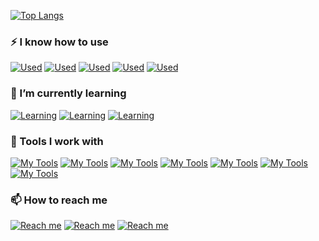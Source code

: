 [![Top Langs](https://github-readme-stats.vercel.app/api/top-langs/?username=JeremyDumesny&layout=compact&theme=transparent)](https://github.com/anuraghazra/github-readme-stats)

### ⚡ I know how to use
[![Used](https://skillicons.dev/icons?i=flutter)](https://flutter.dev/)
[![Used](https://skillicons.dev/icons?i=c)](https://en.wikipedia.org/wiki/C_(programming_language))
[![Used](https://skillicons.dev/icons?i=cpp)](https://en.wikipedia.org/wiki/C%2B%2B)
[![Used](https://skillicons.dev/icons?i=go)](https://go.dev/)
[![Used](https://skillicons.dev/icons?i=python)](https://www.python.org/)
### 💾 I’m currently learning   
[![Learning](https://skillicons.dev/icons?i=js)](https://en.wikipedia.org/wiki/JavaScript)
[![Learning](https://skillicons.dev/icons?i=nodejs)](https://en.wikipedia.org/wiki/Node.js#:~:text=JavaScript%20is%20the%20only%20language,programs%20such%20as%20Web%20servers.)
[![Learning](https://skillicons.dev/icons?i=vuejs)](https://vuejs.org/guide/introduction.html)
### 🔧 Tools I work with   
[![My Tools](https://skillicons.dev/icons?i=vscode)](https://code.visualstudio.com/)
[![My Tools](https://skillicons.dev/icons?i=androidstudio)](https://developer.android.com/studio)
[![My Tools](https://skillicons.dev/icons?i=idea)](https://www.jetbrains.com/idea/)
[![My Tools](https://skillicons.dev/icons?i=linux)](https://en.wikipedia.org/wiki/Linux)
[![My Tools](https://skillicons.dev/icons?i=ps)](https://www.adobe.com/ca/products/photoshop.html)
[![My Tools](https://skillicons.dev/icons?i=figma)](https://www.figma.com/)
[![My Tools](https://skillicons.dev/icons?i=gitlab)](https://about.gitlab.com/)

### 📫 How to reach me
[![Reach me](https://skillicons.dev/icons?i=linkedin)](https://www.linkedin.com/in/j%C3%A9r%C3%A9my-dumesny/)
[![Reach me](https://skillicons.dev/icons?i=instagram)](https://www.instagram.com/dms_jeremy/)
[![Reach me](https://skillicons.dev/icons?i=discord)](https://discordapp.com/users/Lamaaa#2779/)
